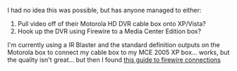 I had no idea this was possible, but has anyone managed to either:

  1. Pull video off of their Motorola HD DVR cable box onto XP/Vista?
  2. Hook up the DVR using Firewire to a Media Center Edition box?

I'm currently using a IR Blaster and the standard definition outputs on the Motorola box to connect my cable box to my MCE 2005 XP box... works, but the quality isn't great... but then I found [this guide to firewire connections](http://home.comcast.net/~timmmoore/firewire/readme.htm)
